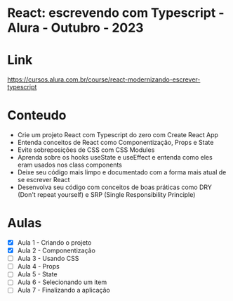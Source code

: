 # React: escrevendo com Typescript - Alura - Outubro - 2023

# Link
https://cursos.alura.com.br/course/react-modernizando-escrever-typescript

# Conteudo
- Crie um projeto React com Typescript do zero com Create React App
- Entenda conceitos de React como Componentização, Props e State
- Evite sobreposições de CSS com CSS Modules
- Aprenda sobre os hooks useState e useEffect e entenda como eles eram usados nos class components
- Deixe seu código mais limpo e documentado com a forma mais atual de se escrever React
- Desenvolva seu código com conceitos de boas práticas como DRY (Don't repeat yourself) e SRP (Single Responsibility Principle)

# Aulas 

- [X] Aula 1 - Criando o projeto 
- [X] Aula 2 - Componentização
- [ ] Aula 3 - Usando CSS
- [ ] Aula 4 - Props
- [ ] Aula 5 - State
- [ ] Aula 6 - Selecionando um item
- [ ] Aula 7 - Finalizando a aplicação